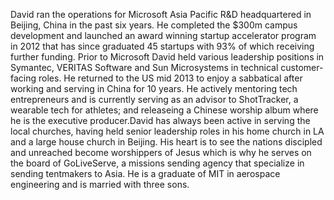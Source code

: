﻿---
name: David W. Lin
description: Founder and GM of Microsoft Accelerator – China
picture: david_lin.jpg
---

David ran the operations for Microsoft Asia Pacific R&D headquartered in Beijing, China in the past six years. He completed the $300m campus development and launched an award winning startup accelerator program in 2012 that has since graduated 45 startups with 93% of which receiving further funding. Prior to Microsoft David held various leadership positions in Symantec, VERITAS Software and Sun Microsystems in technical customer-facing roles. He returned to the US mid 2013 to enjoy a sabbatical after working and serving in China for 10 years. He actively mentoring tech entrepreneurs and is currently serving as an advisor to ShotTracker, a wearable tech for athletes; and releaseing a Chinese worship album where he is the executive producer.David has always been active in serving the local churches, having held senior leadership roles in his home church in LA and a large house church in Beijing. His heart is to see the nations discipled and unreached become worshippers of Jesus which is why he serves on the board of GoLiveServe, a missions sending agency that specialize in sending tentmakers to Asia. He is a graduate of MIT in aerospace engineering and is married with three sons.